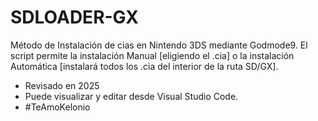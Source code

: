 # SDLOADER-GX 
Método de Instalación de cias en Nintendo 3DS mediante Godmode9. El script permite la instalación Manual [eligiendo el .cia] o la instalación Automática [instalará todos los .cia del interior de la ruta SD/GX].
- Revisado en 2025
- Puede visualizar y editar desde Visual Studio Code.
- #TeAmoKelonio
